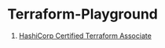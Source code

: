 # Terraform-Playground

1. [HashiCorp Certified Terraform Associate](https://learn.acloud.guru/course/hashicorp-certified-terraform-associate-1)
